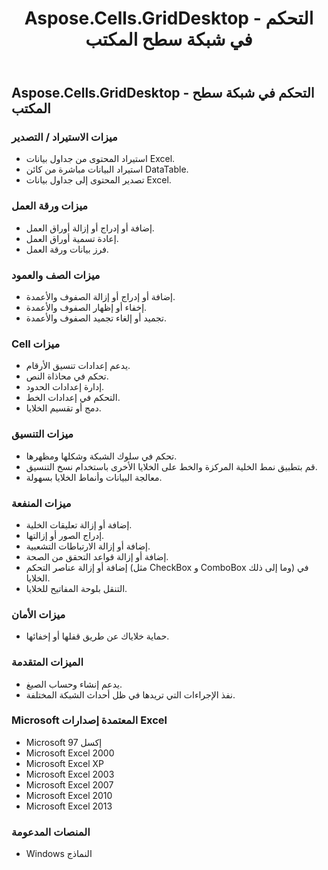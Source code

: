 ﻿---
title: Aspose.Cells.GridDesktop - التحكم في شبكة سطح المكتب
type: docs
weight: 30
url: /ar/net/aspose-cells-griddesktop-desktop-grid-control/
---
## **Aspose.Cells.GridDesktop - التحكم في شبكة سطح المكتب**
### **ميزات الاستيراد / التصدير**
- استيراد المحتوى من جداول بيانات Excel.
- استيراد البيانات مباشرة من كائن DataTable.
- تصدير المحتوى إلى جداول بيانات Excel.
### **ميزات ورقة العمل**
- إضافة أو إدراج أو إزالة أوراق العمل.
- إعادة تسمية أوراق العمل.
- فرز بيانات ورقة العمل.
### **ميزات الصف والعمود**
- إضافة أو إدراج أو إزالة الصفوف والأعمدة.
- إخفاء أو إظهار الصفوف والأعمدة.
- تجميد أو إلغاء تجميد الصفوف والأعمدة.
### **Cell ميزات**
- يدعم إعدادات تنسيق الأرقام.
- تحكم في محاذاة النص.
- إدارة إعدادات الحدود.
- التحكم في إعدادات الخط.
- دمج أو تقسيم الخلايا.
### **ميزات التنسيق**
- تحكم في سلوك الشبكة وشكلها ومظهرها.
- قم بتطبيق نمط الخلية المركزة والخط على الخلايا الأخرى باستخدام نسخ التنسيق.
- معالجة البيانات وأنماط الخلايا بسهولة.
### **ميزات المنفعة**
- إضافة أو إزالة تعليقات الخلية.
- إدراج الصور أو إزالتها.
- إضافة أو إزالة الارتباطات التشعبية.
- إضافة أو إزالة قواعد التحقق من الصحة.
- إضافة أو إزالة عناصر التحكم (مثل CheckBox و ComboBox وما إلى ذلك) في الخلايا.
- التنقل بلوحة المفاتيح للخلايا.
### **ميزات الأمان**
- حماية خلاياك عن طريق قفلها أو إخفائها.
### **الميزات المتقدمة**
- يدعم إنشاء وحساب الصيغ.
- نفذ الإجراءات التي تريدها في ظل أحداث الشبكة المختلفة.
### **Microsoft المعتمدة إصدارات Excel**
- Microsoft إكسل 97
- Microsoft Excel 2000
- Microsoft Excel XP
- Microsoft Excel 2003
- Microsoft Excel 2007
- Microsoft Excel 2010
- Microsoft Excel 2013
### **المنصات المدعومة**
- Windows النماذج
